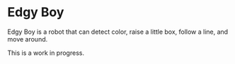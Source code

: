 # Edgy Boy
Edgy Boy is a robot that can detect color, raise a little box, follow a line, and move around.

This is a work in progress.
